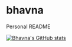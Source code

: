 # bhavna
Personal README

[![Bhavna's GitHub stats](https://github-readme-stats.vercel.app/api?bhavna3=anuraghazra)](https://github.com/bhavna3/github-readme-stats)
